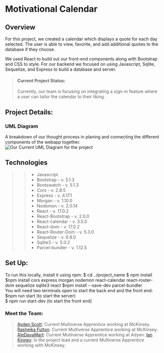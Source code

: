 # Motivational Calendar 

## Overview
For this project, we created a calendar which displays a quote for each day selected. The user is able to view, favorite, and add additional quotes to the database if they choose. 

We used React to build out our front-end components along with Bootstrap and CSS to style. For our backend we focused on using Javascript, Sqlite, Sequelize, and Express to build a database and server.

>#### Current Project Status: 
>Currently, our team is focusing on integrating a sign-in feature where a user can tailor the calendar to their liking. 

## Project Details: 
### UML Diagram
A breakdown of our thought process in planing and connecting the different components of the webapp together.
![Our Current UML Diagram for the project](https://drive.google.com/file/d/1mcZ3ASUfA2SQJdUDICVR22EZVM8ciDCS/view?usp=sharing)


##  Technologies

>> - Javascript 
>> - Bootstrap - v. 5.1.3
>> - Bootswatch - v. 5.1.3
>> - Cors - v. 2.8.5
>> - Express - v. 4.17.1
>> - Morgan - v. 1.10.0
>> - Nodemon - v. 2.0.14
>> - React - v. 17.0.2
>> - React-Bootstrap - v. 2.0.0
>> - React-calendar - v. 3.5.0
>> - React-dom - v. 17.0.2
>> - React-Router-Dom - v. 5.3.0
>> - Sequelize - v. 6.8.0
>> - Sqlite3 - v. 5.0.2
>> - Parcel-bundler - v. 1.12.5

## Set Up: 
To run this locally, install it using npm:
    $ cd ../project_name
    $ npm install
    $npm install cors express morgan nodemon react-calendar react-router-dom sequelize sqlite3 react
    $npm install --save-dev parcel-bundler <br>
    You will need two terminals open to start the back end and the front end: <br>
    $npm run start (to start the server)  
    $ npm run start-dev (to start the front end)


### Meet the Team: 
>[Ayden Scott](https://github.com/Boymeetsworld "Ayden's GitHub Profile"): Current Multiverse Apprentice working at McKinsey.
>[Rasheika Fulton](https://github.com/ZaraSky2207 "Rasheika's GitHub Profile"): Current Multiverse Apprentice working at McKinsey.
>[AleDavaMart](https://github.com/AleDavMart "Aleyda's GitHub Profile"): Current Mutliverse Apprentice working at Adyen.
>[Ian Kinney](https://github.com/ianmkinney "Ian's GitHub Profile"):  Is the project lead and a current Multiverse Apprentice working with McKinsey. 